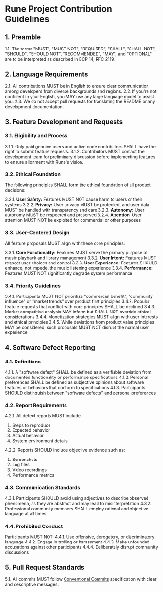# Rune Project Contribution Guidelines

## 1. Preamble
1.1. The terms "MUST", "MUST NOT", "REQUIRED", "SHALL", "SHALL NOT", "SHOULD", "SHOULD NOT", "RECOMMENDED", "MAY", and "OPTIONAL" are to be interpreted as described in BCP 14, RFC 2119.

## 2. Language Requirements
2.1. All contributions MUST be in English to ensure clear communication among developers from diverse backgrounds and regions.
2.2. If you're not confident in your English, you MAY use any large language model to assist you.
2.3. We do not accept pull requests for translating the README or any development documentation.

## 3. Feature Development and Requests

### 3.1. Eligibility and Process
3.1.1. Only paid genuine users and active code contributors SHALL have the right to submit feature requests.
3.1.2. Contributors MUST contact the development team for preliminary discussion before implementing features to ensure alignment with Rune's vision.

### 3.2. Ethical Foundation
The following principles SHALL form the ethical foundation of all product decisions:

3.2.1. **User Safety:** Features MUST NOT cause harm to users or their systems
3.2.2. **Privacy:** User privacy MUST be protected, and user data MUST be handled with transparency and care
3.2.3. **Autonomy:** User autonomy MUST be respected and preserved
3.2.4. **Attention:** User attention MUST NOT be exploited for commercial or other purposes

### 3.3. User-Centered Design
All feature proposals MUST align with these core principles:

3.3.1. **Core Functionality:** Features MUST serve the primary purpose of music playback and library management
3.3.2. **User Intent:** Features MUST respect user choices and control
3.3.3. **User Experience:** Features SHOULD enhance, not impede, the music listening experience
3.3.4. **Performance:** Features MUST NOT significantly degrade system performance

### 3.4. Priority Guidelines
3.4.1. Participants MUST NOT prioritize "commercial benefit", "community influence" or "market trends" over product first principles
3.4.2. Popular feature requests that conflict with core principles SHALL be declined
3.4.3. Market competitive analysis MAY inform but SHALL NOT override ethical considerations
3.4.4. Monetization strategies MUST align with user interests and ethical principles
3.4.5. While deviations from product value principles MAY be considered, such proposals MUST NOT disrupt the normal user experience

## 4. Software Defect Reporting

### 4.1. Definitions
4.1.1. A "software defect" SHALL be defined as a verifiable deviation from documented functionality or performance specifications
4.1.2. Personal preferences SHALL be defined as subjective opinions about software features or behaviors that conform to specifications
4.1.3. Participants SHOULD distinguish between "software defects" and personal preferences

### 4.2. Report Requirements
4.2.1. All defect reports MUST include:
   1. Steps to reproduce
   2. Expected behavior
   3. Actual behavior
   4. System environment details

4.2.2. Reports SHOULD include objective evidence such as:
   1. Screenshots
   2. Log files
   3. Video recordings
   4. Performance metrics

### 4.3. Communication Standards
4.3.1. Participants SHOULD avoid using adjectives to describe observed phenomena, as they are abstract and may lead to misinterpretation
4.3.2. Professional community members SHALL employ rational and objective language at all times

### 4.4. Prohibited Conduct
Participants MUST NOT:
4.4.1. Use offensive, derogatory, or discriminatory language
4.4.2. Engage in trolling or harassment
4.4.3. Make unfounded accusations against other participants
4.4.4. Deliberately disrupt community discussions

## 5. Pull Request Standards
5.1. All commits MUST follow [Conventional Commits](https://www.conventionalcommits.org/en/v1.0.0/) specification with clear and descriptive messages.
